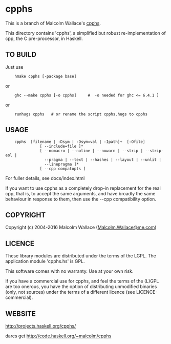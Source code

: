 # cpphs
This is a branch of Malcolm Wallace's [cpphs](https://hackage.haskell.org/package/cpphs).

This directory contains 'cpphs', a simplified but robust
re-implementation of cpp, the C pre-processor, in Haskell.

## TO BUILD
Just use
```
    hmake cpphs [-package base]
```
or
```
    ghc --make cpphs [-o cpphs]		#  -o needed for ghc <= 6.4.1 ]
```
or
```
    runhugs cpphs	# or rename the script cpphs.hugs to cpphs
```


## USAGE
```
	cpphs  [filename | -Dsym | -Dsym=val | -Ipath]+  [-Ofile]
               [ --include=file ]*
               [ --nomacro | --noline | --nowarn | --strip | --strip-eol |
                 --pragma | --text | --hashes | --layout | --unlit |
                 --linepragma ]*
               [ --cpp compatopts ]
```
For fuller details, see docs/index.html

If you want to use cpphs as a completely drop-in replacement for the
real cpp, that is, to accept the same arguments, and have broadly
the same behaviour in response to them, then use the --cpp compatibility
option.


## COPYRIGHT
Copyright (c) 2004-2016 Malcolm Wallace (Malcolm.Wallace@me.com)


## LICENCE
These library modules are distributed under the terms of the LGPL.
The application module 'cpphs.hs' is GPL.

This software comes with no warranty.  Use at your own risk.

If you have a commercial use for cpphs, and feel the terms of the (L)GPL
are too onerous, you have the option of distributing unmodified binaries
(only, not sources) under the terms of a different licence (see
LICENCE-commercial).


## WEBSITE
http://projects.haskell.org/cpphs/

darcs get http://code.haskell.org/~malcolm/cpphs
